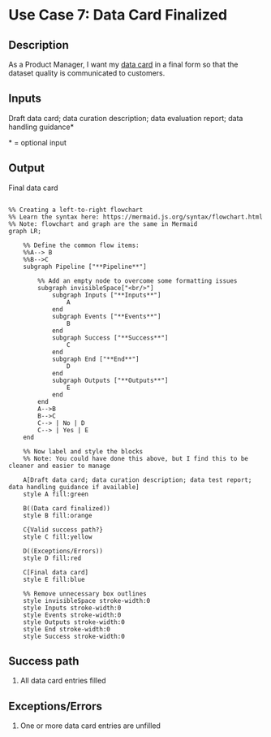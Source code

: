 # Use Case 7: Data Card Finalized

## Description

As a Product Manager, I want my [data card](https://sites.research.google/datacardsplaybook/) in a final form so that the dataset quality is communicated to customers.

## Inputs

Draft data card; data curation description; data evaluation report; data handling guidance*

\* = optional input

## Output

Final data card

```mermaid

%% Creating a left-to-right flowchart
%% Learn the syntax here: https://mermaid.js.org/syntax/flowchart.html
%% Note: flowchart and graph are the same in Mermaid
graph LR;

    %% Define the common flow items:
    %%A--> B
    %%B-->C
    subgraph Pipeline ["**Pipeline**"]
        
        %% Add an empty node to overcome some formatting issues
        subgraph invisibleSpace["<br/>"]
            subgraph Inputs ["**Inputs**"]
                A
            end
            subgraph Events ["**Events**"]
                B
            end
            subgraph Success ["**Success**"]
                C
            end
            subgraph End ["**End**"]
                D
            end
            subgraph Outputs ["**Outputs**"]
                E
            end
        end
        A-->B
        B-->C
        C--> | No | D
        C--> | Yes | E
    end

    %% Now label and style the blocks
    %% Note: You could have done this above, but I find this to be cleaner and easier to manage

    A[Draft data card; data curation description; data test report; data handling guidance if available]
    style A fill:green

    B((Data card finalized))
    style B fill:orange

    C{Valid success path?}
    style C fill:yellow

    D((Exceptions/Errors))
    style D fill:red

    C[Final data card]
    style E fill:blue

    %% Remove unnecessary box outlines
    style invisibleSpace stroke-width:0
    style Inputs stroke-width:0
    style Events stroke-width:0
    style Outputs stroke-width:0
    style End stroke-width:0
    style Success stroke-width:0

```


## Success path

1. All data card entries filled 

## Exceptions/Errors

1. One or more data card entries are unfilled
